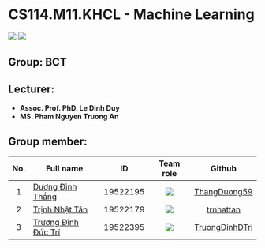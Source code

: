 # CS114.M11.KHCL - Machine Learning
![](https://img.shields.io/badge/Status-working-brightgreen) [![](https://img.shields.io/badge/Contributors-3-brightgreen)](https://github.com/ThangDuong59/CS114.M11.KHCL/graphs/contributors)

## Group: BCT

## Lecturer:
<ul>
  <li> <b>Assoc. Prof. PhD. Le Dinh Duy</b></li>
  <li> <b>MS. Pham Nguyen Truong An</b></li>
</ul> 

## Group member:
| No. 	| Full name                                            	|    ID    	|                     Team role                    	|                        Github                       	|
|:---:	|------------------------------------------------------	|:--------:	|:------------------------------------------------:	|:---------------------------------------------------:	|
|  1  	| [Dương Đình Thắng](mailto:19522195@gm.uit.edu.vn)    	| 19522195 	| ![](https://img.shields.io/badge/-Leader-yellow) 	|   [ThangDuong59](https://github.com/ThangDuong59)   	|
|  2  	| [Trịnh Nhật Tân](mailto:19522179@gm.uit.edu.vn)      	| 19522179 	| ![](https://img.shields.io/badge/-Member-yellow) 	|      [trnhattan](https://github.com/trnhattan)      	|
|  3  	| [Trương Đình Đức Trí](mailto:19522395@gm.uit.edu.vn) 	| 19522395 	| ![](https://img.shields.io/badge/-Member-yellow) 	| [TruongDinhDTri](https://github.com/TruongDinhDTri) 	|
